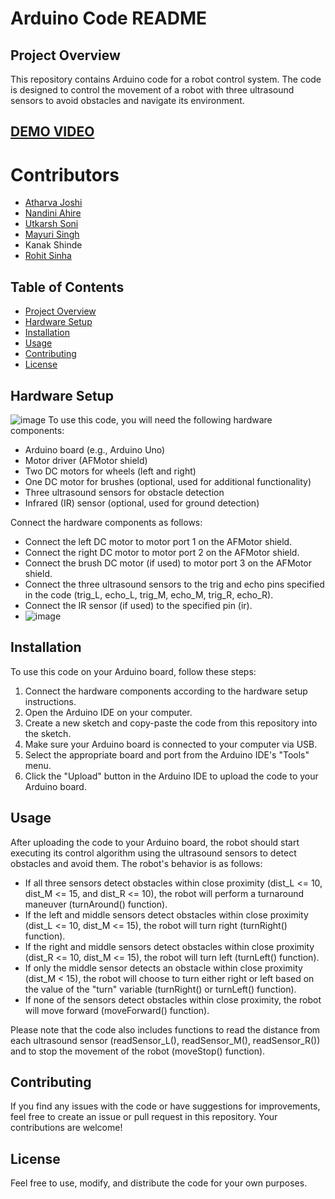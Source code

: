 # Arduino Code README

## Project Overview

This repository contains Arduino code for a robot control system. The code is designed to control the movement of a robot with three ultrasound sensors to avoid obstacles and navigate its environment. 

 ##  [DEMO VIDEO](https://youtu.be/meHZ4_u6nKk)

# Contributors
- [Atharva Joshi](https://github.com/AtharvA20003) 
- [Nandini Ahire](https://github.com/Ahiregithub)
 - [Utkarsh Soni](https://github.com/Utkarsh-soni328)
- [Mayuri Singh]()
- Kanak Shinde
- [Rohit Sinha](https://github.com/rohitsinha404)
 



## Table of Contents

- [Project Overview](#project-overview)
- [Hardware Setup](#hardware-setup)
- [Installation](#installation)
- [Usage](#usage)
- [Contributing](#contributing)
- [License](#license)

## Hardware Setup
![image](https://github.com/Utkarsh-soni328/ArduinoBot/assets/124017589/c608d01f-7783-4a18-8e1c-177335335d3e)<?xml version="1.0" encoding="utf-8"?>
To use this code, you will need the following hardware components:

- Arduino board (e.g., Arduino Uno)
- Motor driver (AFMotor shield)
- Two DC motors for wheels (left and right)
- One DC motor for brushes (optional, used for additional functionality)
- Three ultrasound sensors for obstacle detection
- Infrared (IR) sensor (optional, used for ground detection)

Connect the hardware components as follows:

- Connect the left DC motor to motor port 1 on the AFMotor shield.
- Connect the right DC motor to motor port 2 on the AFMotor shield.
- Connect the brush DC motor (if used) to motor port 3 on the AFMotor shield.
- Connect the three ultrasound sensors to the trig and echo pins specified in the code (trig_L, echo_L, trig_M, echo_M, trig_R, echo_R).
- Connect the IR sensor (if used) to the specified pin (ir).
- ![image](https://github.com/rohitsinha404/ArduinoBot/assets/114895566/a4fae579-2906-4b1a-bc44-5ce6cc67d480)


## Installation

To use this code on your Arduino board, follow these steps:

1. Connect the hardware components according to the hardware setup instructions.
2. Open the Arduino IDE on your computer.
3. Create a new sketch and copy-paste the code from this repository into the sketch.
4. Make sure your Arduino board is connected to your computer via USB.
5. Select the appropriate board and port from the Arduino IDE's "Tools" menu.
6. Click the "Upload" button in the Arduino IDE to upload the code to your Arduino board.

## Usage

After uploading the code to your Arduino board, the robot should start executing its control algorithm using the ultrasound sensors to detect obstacles and avoid them. The robot's behavior is as follows:

- If all three sensors detect obstacles within close proximity (dist_L <= 10, dist_M <= 15, and dist_R <= 10), the robot will perform a turnaround maneuver (turnAround() function).
- If the left and middle sensors detect obstacles within close proximity (dist_L <= 10, dist_M <= 15), the robot will turn right (turnRight() function).
- If the right and middle sensors detect obstacles within close proximity (dist_R <= 10, dist_M <= 15), the robot will turn left (turnLeft() function).
- If only the middle sensor detects an obstacle within close proximity (dist_M < 15), the robot will choose to turn either right or left based on the value of the "turn" variable (turnRight() or turnLeft() function).
- If none of the sensors detect obstacles within close proximity, the robot will move forward (moveForward() function).

Please note that the code also includes functions to read the distance from each ultrasound sensor (readSensor_L(), readSensor_M(), readSensor_R()) and to stop the movement of the robot (moveStop() function).

## Contributing

If you find any issues with the code or have suggestions for improvements, feel free to create an issue or pull request in this repository. Your contributions are welcome!

## License

 Feel free to use, modify, and distribute the code for your own purposes. 
